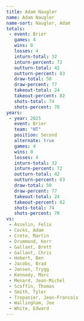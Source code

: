 ```yaml
---
title: Adam Naugler
name: Adam Naugler
name-sort: Naugler, Adam
totals:
 - event: Brier
   games: 4
   wins: 0
   losses: 4
   inturn-total: 32
   inturn-percent: 72
   outturn-total: 42
   outturn-percent: 83
   draw-total: 50
   draw-percent: 77
   takeout-total: 24
   takeout-percent: 82
   shots-total: 74
   shots-percent: 78
years:
 - year: 2025
   event: Brier
   team: "NT"
   position: Second
   alternate: true
   games: 4
   wins: 0
   losses: 4
   inturn-total: 32
   inturn-percent: 72
   outturn-total: 42
   outturn-percent: 83
   draw-total: 50
   draw-percent: 77
   takeout-total: 24
   takeout-percent: 82
   shots-total: 74
   shots-percent: 78
vs:
 - Asselin, Felix
 - Cocks, Adam
 - Crete, Martin
 - Drummond, Kerr
 - Gallant, Brett
 - Gallant, Chris
 - Hebert, Ben
 - Jacobs, Brad
 - Jensen, Trygg
 - Kennedy, Marc
 - Menard, Jean-Michel
 - Scoffin, Thomas
 - Smith, Tyler
 - Trepanier, Jean-Francois
 - Wallingham, Joe
 - White, Edward
---
```

